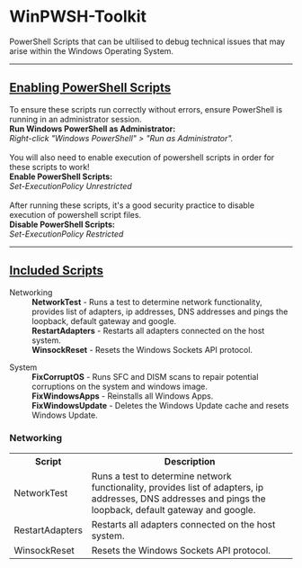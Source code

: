 # WinPWSH-Toolkit
PowerShell Scripts that can be ultilised to debug technical issues that may arise within the Windows Operating System.
<br>

----------------------------------------------------------------------------------------------------------------------
<h2><ins>Enabling PowerShell Scripts</ins></h2>
To ensure these scripts run correctly without errors, ensure PowerShell is running in an administrator session.
<br><b>Run Windows PowerShell as Administrator:</b>
<br><i>Right-click "Windows PowerShell" > "Run as Administrator".</i>
<br>
<br>
You will also need to enable execution of powershell scripts in order for these scripts to work!
<br>
<b>Enable PowerShell Scripts:</b>
<br><i>Set-ExecutionPolicy Unrestricted</i>
<br>
<br>
After running these scripts, it's a good security practice to disable execution of powershell script files.
<br>
<b>Disable PowerShell Scripts:</b>
<br><i>Set-ExecutionPolicy Restricted</i>
<br>

----------------------------------------------------------------------------------------------------------------------
<h2><ins>Included Scripts</ins></h2>
<dl>
  <dt>Networking</dt>
  <dd><b>NetworkTest</b> - Runs a test to determine network functionality, provides list of adapters, ip addresses, DNS addresses and pings the loopback, default gateway and google.</dd>
  <dd><b>RestartAdapters</b> - Restarts all adapters connected on the host system. </dd>
  <dd><b>WinsockReset</b> - Resets the Windows Sockets API protocol. </dd>
</dl>
<dl>
  <dt>System</dt>
  <dd><b>FixCorruptOS</b> - Runs SFC and DISM scans to repair potential corruptions on the system and windows image.</dd>
  <dd><b>FixWindowsApps</b> - Reinstalls all Windows Apps.</dd>
  <dd><b>FixWindowsUpdate</b> - Deletes the Windows Update cache and resets Windows Update.</dd>
</dl>
<h3>Networking</h3>
<table style="width:100%">
  <tr>
    <th>Script</th>
    <th>Description</th> 
  </tr>
  <tr>
    <td>NetworkTest</td>
    <td>Runs a test to determine network functionality, provides list of adapters, ip addresses, DNS addresses and pings the loopback, default gateway and google.</td>
  </tr>
    <tr>
    <td>RestartAdapters</td>
    <td>Restarts all adapters connected on the host system.</td>
  </tr>
    <tr>
    <td>WinsockReset</td>
    <td>Resets the Windows Sockets API protocol.</td>
  </tr>
